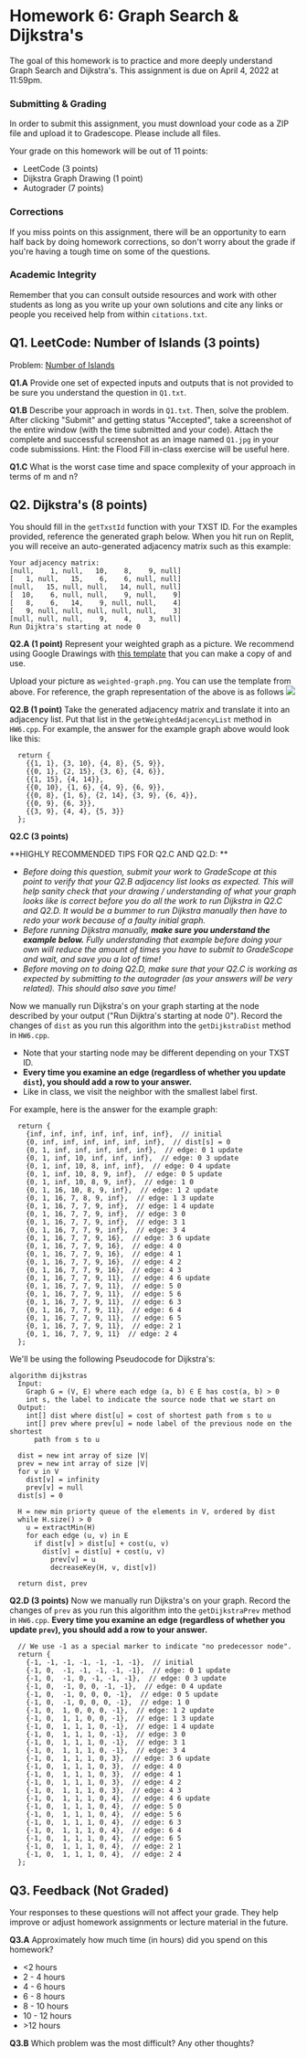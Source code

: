 # Homework 6: Graph Search & Dijkstra's

The goal of this homework is to practice and more deeply understand Graph Search and Dijkstra's. This assignment is due on April 4, 2022 at 11:59pm.

### Submitting & Grading
In order to submit this assignment, you must download your code as a ZIP file and upload it to Gradescope. Please include all files.

Your grade on this homework will be out of 11 points:
- LeetCode (3 points)
- Dijkstra Graph Drawing (1 point)
- Autograder (7 points)

### Corrections
If you miss points on this assignment, there will be an opportunity to earn half back by doing homework corrections, so don't worry about the grade if you're having a tough time on some of the questions.

### Academic Integrity
Remember that you can consult outside resources and work with other students as long as you write up your own solutions and cite any links or people you received help from within `citations.txt`.

## Q1. LeetCode: Number of Islands (3 points)

Problem: [Number of Islands](https://leetcode.com/problems/number-of-islands/)

**Q1.A** Provide one set of expected inputs and outputs that is not provided to be sure you understand the question in `Q1.txt`.

**Q1.B** Describe your approach in words in `Q1.txt`. Then, solve the problem. After clicking "Submit" and getting status "Accepted", take a screenshot of the entire window (with the time submitted and your code). Attach the complete and successful screenshot as an image named `Q1.jpg` in your code submissions. Hint: the Flood Fill in-class exercise will be useful here.

**Q1.C** What is the worst case time and space complexity of your approach in terms of m and n?

## Q2. Dijkstra's (8 points)

You should fill in the `getTxstId` function with your TXST ID.  For the examples provided, reference the generated graph below. When you hit run on Replit, you will receive an auto-generated adjacency matrix such as this example:
```
Your adjacency matrix:
[null,    1, null,   10,    8,    9, null]
[   1, null,   15,    6,    6, null, null]
[null,   15, null, null,   14, null, null]
[  10,    6, null, null,    9, null,    9]
[   8,    6,   14,    9, null, null,    4]
[   9, null, null, null, null, null,    3]
[null, null, null,    9,    4,    3, null]
Run Dijktra's starting at node 0
```

**Q2.A (1 point)** Represent your weighted graph as a picture. We recommend using Google Drawings with [this template](https://docs.google.com/drawings/d/19Zc8ytDg-YQuxKag6HKZHCMSl2WZv3tgvyjltpONLdo/edit) that you can make a copy of and use.

Upload your picture as `weighted-graph.png`. You can use the template from above. For reference, the graph representation of the above is as follows ![](weighted-example.png)

**Q2.B (1 point)** Take the generated adjacency matrix and translate it into an adjacency list. Put that list in the `getWeightedAdjacencyList` method in `HW6.cpp`. For example, the answer for the example graph above would look like this:
```
  return {
    {{1, 1}, {3, 10}, {4, 8}, {5, 9}},
    {{0, 1}, {2, 15}, {3, 6}, {4, 6}},
    {{1, 15}, {4, 14}},
    {{0, 10}, {1, 6}, {4, 9}, {6, 9}},
    {{0, 8}, {1, 6}, {2, 14}, {3, 9}, {6, 4}},
    {{0, 9}, {6, 3}},
    {{3, 9}, {4, 4}, {5, 3}}
  };
```

**Q2.C (3 points)**

**HIGHLY RECOMMENDED TIPS FOR Q2.C AND Q2.D: **
- *Before doing this question, submit your work to GradeScope at this point to verify that your Q2.B adjacency list looks as expected. This will help sanity check that your drawing / understanding of what your graph looks like is correct *before* you do all the work to run Dijkstra in Q2.C and Q2.D. It would be a bummer to run Dijkstra manually then have to redo your work because of a faulty initial graph.*
- *Before running Dijkstra manually, **make sure you understand the example below.** Fully understanding that example before doing your own will reduce the amount of times you have to submit to GradeScope and wait, and save you a lot of time!*
- *Before moving on to doing Q2.D, make sure that your Q2.C is working as expected by submitting to the autograder (as your answers will be very related). This should also save you time!*

Now we manually run Dijkstra's on your graph starting at the node described by your output ("Run Dijktra's starting at node 0"). Record the changes of `dist` as you run this algorithm into the `getDijkstraDist` method in `HW6.cpp`.
* Note that your starting node may be different depending on your TXST ID.
* **Every time you examine an edge (regardless of whether you update `dist`),
you should add a row to your answer.**
* Like in class, we visit the neighbor with the smallest label first.

For example, here is the answer for the example graph:
```
  return {
    {inf, inf, inf, inf, inf, inf, inf},  // initial
    {0, inf, inf, inf, inf, inf, inf},  // dist[s] = 0
    {0, 1, inf, inf, inf, inf, inf},  // edge: 0 1 update
    {0, 1, inf, 10, inf, inf, inf},  // edge: 0 3 update
    {0, 1, inf, 10, 8, inf, inf},  // edge: 0 4 update
    {0, 1, inf, 10, 8, 9, inf},  // edge: 0 5 update
    {0, 1, inf, 10, 8, 9, inf},  // edge: 1 0
    {0, 1, 16, 10, 8, 9, inf},  // edge: 1 2 update
    {0, 1, 16, 7, 8, 9, inf},  // edge: 1 3 update
    {0, 1, 16, 7, 7, 9, inf},  // edge: 1 4 update
    {0, 1, 16, 7, 7, 9, inf},  // edge: 3 0
    {0, 1, 16, 7, 7, 9, inf},  // edge: 3 1
    {0, 1, 16, 7, 7, 9, inf},  // edge: 3 4
    {0, 1, 16, 7, 7, 9, 16},  // edge: 3 6 update
    {0, 1, 16, 7, 7, 9, 16},  // edge: 4 0
    {0, 1, 16, 7, 7, 9, 16},  // edge: 4 1
    {0, 1, 16, 7, 7, 9, 16},  // edge: 4 2
    {0, 1, 16, 7, 7, 9, 16},  // edge: 4 3
    {0, 1, 16, 7, 7, 9, 11},  // edge: 4 6 update
    {0, 1, 16, 7, 7, 9, 11},  // edge: 5 0
    {0, 1, 16, 7, 7, 9, 11},  // edge: 5 6
    {0, 1, 16, 7, 7, 9, 11},  // edge: 6 3
    {0, 1, 16, 7, 7, 9, 11},  // edge: 6 4
    {0, 1, 16, 7, 7, 9, 11},  // edge: 6 5
    {0, 1, 16, 7, 7, 9, 11},  // edge: 2 1
    {0, 1, 16, 7, 7, 9, 11}  // edge: 2 4
  };
```

We'll be using the following Pseudocode for Dijkstra's:
```
algorithm dijkstras
  Input:
    Graph G = (V, E) where each edge (a, b) ∈ E has cost(a, b) > 0
    int s, the label to indicate the source node that we start on
  Output:
    int[] dist where dist[u] = cost of shortest path from s to u
    int[] prev where prev[u] = node label of the previous node on the shortest
      path from s to u

  dist = new int array of size |V|
  prev = new int array of size |V|
  for v in V
    dist[v] = infinity
    prev[v] = null
  dist[s] = 0

  H = new min priorty queue of the elements in V, ordered by dist
  while H.size() > 0
    u = extractMin(H)
    for each edge (u, v) in E
      if dist[v] > dist[u] + cost(u, v)
        dist[v] = dist[u] + cost(u, v)
	      prev[v] = u
	      decreaseKey(H, v, dist[v])

  return dist, prev
```

**Q2.D (3 points)** Now we manually run Dijkstra's on your graph. Record the changes of `prev` as
you run this algorithm into the `getDijkstraPrev` method in `HW6.cpp`. **Every time you
examine an edge (regardless of whether you update `prev`), you should add a row
to your answer.** 
```
  // We use -1 as a special marker to indicate "no predecessor node".
  return {
    {-1, -1, -1, -1, -1, -1, -1},  // initial
    {-1, 0,  -1, -1, -1, -1, -1},  // edge: 0 1 update
    {-1, 0,  -1, 0, -1, -1, -1},  // edge: 0 3 update
    {-1, 0,  -1, 0, 0, -1, -1},  // edge: 0 4 update
    {-1, 0,  -1, 0, 0, 0, -1},  // edge: 0 5 update
    {-1, 0,  -1, 0, 0, 0, -1},  // edge: 1 0
    {-1, 0,  1, 0, 0, 0, -1},  // edge: 1 2 update
    {-1, 0,  1, 1, 0, 0, -1},  // edge: 1 3 update
    {-1, 0,  1, 1, 1, 0, -1},  // edge: 1 4 update
    {-1, 0,  1, 1, 1, 0, -1},  // edge: 3 0
    {-1, 0,  1, 1, 1, 0, -1},  // edge: 3 1
    {-1, 0,  1, 1, 1, 0, -1},  // edge: 3 4
    {-1, 0,  1, 1, 1, 0, 3},  // edge: 3 6 update
    {-1, 0,  1, 1, 1, 0, 3},  // edge: 4 0
    {-1, 0,  1, 1, 1, 0, 3},  // edge: 4 1
    {-1, 0,  1, 1, 1, 0, 3},  // edge: 4 2
    {-1, 0,  1, 1, 1, 0, 3},  // edge: 4 3
    {-1, 0,  1, 1, 1, 0, 4},  // edge: 4 6 update
    {-1, 0,  1, 1, 1, 0, 4},  // edge: 5 0
    {-1, 0,  1, 1, 1, 0, 4},  // edge: 5 6
    {-1, 0,  1, 1, 1, 0, 4},  // edge: 6 3
    {-1, 0,  1, 1, 1, 0, 4},  // edge: 6 4
    {-1, 0,  1, 1, 1, 0, 4},  // edge: 6 5
    {-1, 0,  1, 1, 1, 0, 4},  // edge: 2 1
    {-1, 0,  1, 1, 1, 0, 4},  // edge: 2 4
  };
```
## Q3. Feedback (Not Graded)

Your responses to these questions will not affect your grade. They help improve or adjust homework assignments or lecture material in the future. 

**Q3.A** Approximately how much time (in hours) did you spend on this homework?
- <2 hours
- 2 - 4 hours
- 4 - 6 hours
- 6 - 8 hours
- 8 - 10 hours
- 10 - 12 hours
- \>12 hours

**Q3.B** Which problem was the most difficult? Any other thoughts?